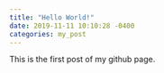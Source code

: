 ```yaml
---
title: "Hello World!"
date: 2019-11-11 10:10:28 -0400
categories: my_post
---
```


This is the first post of my github page.
